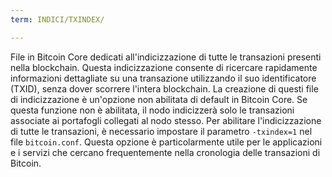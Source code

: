 ```yaml
---
term: INDICI/TXINDEX/

---
```

File in Bitcoin Core dedicati all'indicizzazione di tutte le transazioni presenti nella blockchain. Questa indicizzazione consente di ricercare rapidamente informazioni dettagliate su una transazione utilizzando il suo identificatore (TXID), senza dover scorrere l'intera blockchain. La creazione di questi file di indicizzazione è un'opzione non abilitata di default in Bitcoin Core. Se questa funzione non è abilitata, il nodo indicizzerà solo le transazioni associate ai portafogli collegati al nodo stesso. Per abilitare l'indicizzazione di tutte le transazioni, è necessario impostare il parametro `-txindex=1` nel file `bitcoin.conf`. Questa opzione è particolarmente utile per le applicazioni e i servizi che cercano frequentemente nella cronologia delle transazioni di Bitcoin.